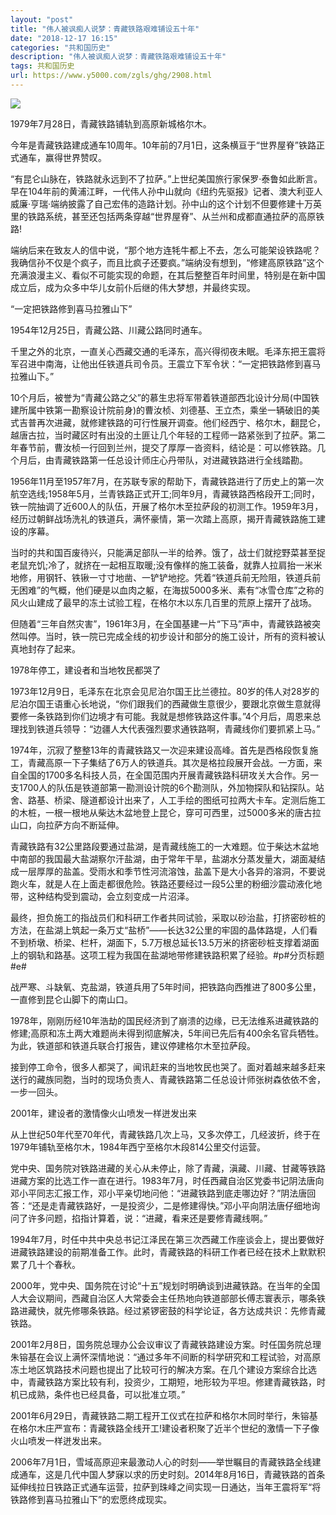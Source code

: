 ```yaml
---
layout: "post"
title: "伟人被讽痴人说梦：青藏铁路艰难铺设五十年"
date: "2018-12-17 16:15"
categories: "共和国历史"
description: "伟人被讽痴人说梦：青藏铁路艰难铺设五十年"
tags: 共和国历史
url: https://www.y5000.com/zgls/ghg/2908.html
---
```






![](https://img.y5000.com/uploads/allimg/160717/4-160GF20253G0.jpg)

1979年7月28日，青藏铁路铺轨到高原新城格尔木。

今年是青藏铁路建成通车10周年。10年前的7月1日，这条横亘于“世界屋脊”铁路正式通车，赢得世界赞叹。

“有昆仑山脉在，铁路就永远到不了拉萨。”上世纪美国旅行家保罗·泰鲁如此断言。早在104年前的黄浦江畔，一代伟人孙中山就向《纽约先驱报》记者、澳大利亚人威廉·亨瑞·端纳披露了自己宏伟的造路计划。孙中山的这个计划不但要修建十万英里的铁路系统，甚至还包括两条穿越“世界屋脊”、从兰州和成都直通拉萨的高原铁路!

端纳后来在致友人的信中说，“那个地方连牦牛都上不去，怎么可能架设铁路呢？我确信孙不仅是个疯子，而且比疯子还要疯。”端纳没有想到，“修建高原铁路”这个充满浪漫主义、看似不可能实现的命题，在其后整整百年时间里，特别是在新中国成立后，成为众多中华儿女前仆后继的伟大梦想，并最终实现。

“一定把铁路修到喜马拉雅山下”

1954年12月25日，青藏公路、川藏公路同时通车。

千里之外的北京，一直关心西藏交通的毛泽东，高兴得彻夜未眠。毛泽东把王震将军召进中南海，让他出任铁道兵司令员。王震立下军令状：“一定把铁路修到喜马拉雅山下。”

10个月后，被誉为“青藏公路之父”的慕生忠将军带着铁道部西北设计分局(中国铁建所属中铁第一勘察设计院前身)的曹汝桢、刘德基、王立杰，乘坐一辆破旧的美式吉普再次进藏，就修建铁路的可行性展开调查。他们经西宁、格尔木，翻昆仑，越唐古拉，当时藏区时有出没的土匪让几个年轻的工程师一路紧张到了拉萨。第二年春节前，曹汝桢一行回到兰州，提交了厚厚一沓资料，结论是：可以修铁路。几个月后，由青藏铁路第一任总设计师庄心丹带队，对进藏铁路进行全线踏勘。

1956年11月至1957年7月，在苏联专家的帮助下，青藏铁路进行了历史上的第一次航空选线;1958年5月，兰青铁路正式开工;同年9月，青藏铁路西格段开工;同时，铁一院抽调了近600人的队伍，开展了格尔木至拉萨段的初测工作。1959年3月，经历过朝鲜战场洗礼的铁道兵，满怀豪情，第一次踏上高原，揭开青藏铁路施工建设的序幕。

当时的共和国百废待兴，只能满足部队一半的给养。饿了，战士们就挖野菜甚至捉老鼠充饥;冷了，就挤在一起相互取暖;没有像样的施工装备，就靠人拉肩抬一米米地修，用钢钎、铁锹一寸寸地凿、一铲铲地挖。凭着“铁道兵前无险阻，铁道兵前无困难”的气概，他们硬是以血肉之躯，在海拔5000多米、素有“冰雪仓库”之称的风火山建成了最早的冻土试验工程，在格尔木以东几百里的荒原上摆开了战场。

但随着“三年自然灾害”，1961年3月，在全国基建一片“下马”声中，青藏铁路被突然叫停。当时，铁一院已完成全线的初步设计和部分的施工设计，所有的资料被认真地封存了起来。

1978年停工，建设者和当地牧民都哭了

1973年12月9日，毛泽东在北京会见尼泊尔国王比兰德拉。80岁的伟人对28岁的尼泊尔国王语重心长地说，“你们跟我们的西藏做生意很少，要跟北京做生意就得要修一条铁路到你们边境才有可能。我就是想修铁路这件事。”4个月后，周恩来总理找到铁道兵领导：“边疆人大代表强烈要求通铁路啊，青藏线你们要抓紧上马。”

1974年，沉寂了整整13年的青藏铁路又一次迎来建设高峰。首先是西格段恢复施工，青藏高原一下子集结了6万人的铁道兵。其次是格拉段展开会战。一方面，来自全国的1700多名科技人员，在全国范围内开展青藏铁路科研攻关大合作。另一支1700人的队伍是铁道部第一勘测设计院的6个勘测队，外加物探队和钻探队。站舍、路基、桥梁、隧道都设计出来了，人工手绘的图纸可拉两大卡车。定测后施工的木桩，一根一根地从柴达木盆地登上昆仑，穿可可西里，过5000多米的唐古拉山口，向拉萨方向不断延伸。

青藏铁路有32公里路段要通过盐湖，是青藏线施工的一大难题。位于柴达木盆地中南部的我国最大盐湖察尔汗盐湖，由于常年干旱，盐湖水分蒸发量大，湖面凝结成一层厚厚的盐盖。受雨水和季节性河流溶蚀，盐盖下是大小各异的溶洞，不要说跑火车，就是人在上面走都很危险。铁路还要经过一段5公里的粉细沙震动液化地带，这种结构受到震动，会立刻变成一片沼泽。

最终，担负施工的指战员们和科研工作者共同试验，采取以砂治盐，打挤密砂桩的方法，在盐湖上筑起一条万丈“盐桥”——长达32公里的牢固的晶体路堤，人们看不到桥墩、桥梁、栏杆，湖面下，5.7万根总延长13.5万米的挤密砂桩支撑着湖面上的钢轨和路基。这项工程为我国在盐湖地带修建铁路积累了经验。#p#分页标题#e#

战严寒、斗缺氧、克盐湖，铁道兵用了5年时间，把铁路向西推进了800多公里，一直修到昆仑山脚下的南山口。

1978年，刚刚历经10年浩劫的国民经济到了崩溃的边缘，已无法维系进藏铁路的修建;高原和冻土两大难题尚未得到彻底解决，5年间已先后有400余名官兵牺牲。为此，铁道部和铁道兵联合打报告，建议停建格尔木至拉萨段。

接到停工命令，很多人都哭了，闻讯赶来的当地牧民也哭了。面对着越来越多赶来送行的藏族同胞，当时的现场负责人、青藏铁路第二任总设计师张树森依依不舍，一步一回头。

2001年，建设者的激情像火山喷发一样迸发出来

从上世纪50年代至70年代，青藏铁路几次上马，又多次停工，几经波折，终于在1979年铺轨至格尔木，1984年西宁至格尔木段814公里交付运营。

党中央、国务院对铁路进藏的关心从未停止，除了青藏，滇藏、川藏、甘藏等铁路进藏方案的比选工作一直在进行。1983年7月，时任西藏自治区党委书记阴法唐向邓小平同志汇报工作，邓小平亲切地问他：“进藏铁路到底走哪边好？”阴法唐回答：“还是走青藏铁路好，一是投资少，二是修建得快。”邓小平向阴法唐仔细地询问了许多问题，掐指计算着，说：“进藏，看来还是要修青藏线啊。”

1994年7月，时任中共中央总书记江泽民在第三次西藏工作座谈会上，提出要做好进藏铁路建设的前期准备工作。此时，青藏铁路的科研工作者已经在技术上默默积累了几十个春秋。

2000年，党中央、国务院在讨论“十五”规划时明确谈到进藏铁路。在当年的全国人大会议期间，西藏自治区人大常委会主任热地向铁道部部长傅志寰表示，哪条铁路进藏快，就先修哪条铁路。经过紧锣密鼓的科学论证，各方达成共识：先修青藏铁路。

2001年2月8日，国务院总理办公会议审议了青藏铁路建设方案。时任国务院总理朱镕基在会议上满怀深情地说：“通过多年不间断的科学研究和工程试验，对高原冻土地区筑路技术问题也提出了比较可行的解决方案。在几个建设方案综合比选中，青藏铁路方案比较有利，投资少，工期短，地形较为平坦。修建青藏铁路，时机已成熟，条件也已经具备，可以批准立项。”

2001年6月29日，青藏铁路二期工程开工仪式在拉萨和格尔木同时举行，朱镕基在格尔木庄严宣布：青藏铁路全线开工!建设者积聚了近半个世纪的激情一下子像火山喷发一样迸发出来。

2006年7月1日，雪域高原迎来最激动人心的时刻——举世瞩目的青藏铁路全线建成通车，这是几代中国人梦寐以求的历史时刻。2014年8月16日，青藏铁路的首条延伸线拉日铁路正式通车运营，拉萨到珠峰之间实现一日通达，当年王震将军“将铁路修到喜马拉雅山下”的宏愿终成现实。
